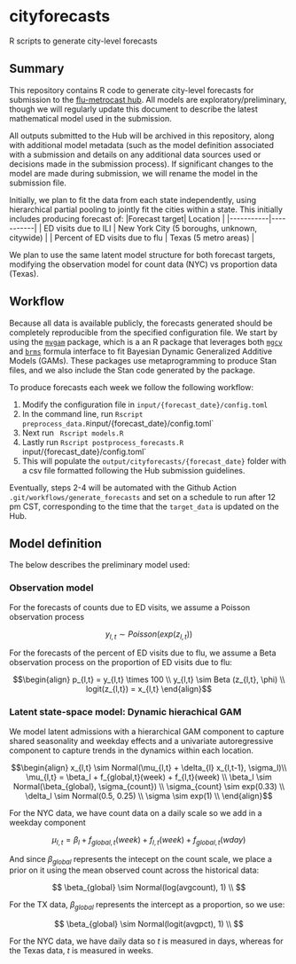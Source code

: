 # cityforecasts
R scripts to generate city-level forecasts 

## Summary 
This repository contains R code to generate city-level forecasts for submission to the [flu-metrocast hub](https://github.com/reichlab/flu-metrocast). 
All models are exploratory/preliminary, though we will regularly update this document to describe the latest mathematical model used in the submission. 

All outputs submitted to the Hub will be archived in this repository, along with additional model metadata (such as the model definition associated with a submission and details on any additional data sources used or decisions made in the submission process). 
If significant changes to the model are made during submission, we will rename the model in the submission file. 

Initially, we plan to fit the data from each state independently, using hierarchical partial pooling to jointly fit the cities within a state. 
This initially includes producing forecast of:
|Forecast target| Location | 
|-----------|-----------|
| ED visits due to ILI | New York City (5 boroughs, unknown, citywide) |
| Percent of ED visits due to flu | Texas (5 metro areas) |

We plan to use the same latent model structure for both forecast targets, modifying the observation model for count data (NYC) vs proportion data (Texas). 

## Workflow
Because all data is available publicly, the forecasts generated should be completely reproducible from the specified configuration file. 
We start by using the [`mvgam`](https://github.com/nicholasjclark/mvgam) package, which is a an R package that leverages both [`mgcv`](https://cran.r-project.org/web/packages/mgcv/index.html) and [`brms`](https://paulbuerkner.com/brms/) formula interface to fit Bayesian Dynamic Generalized Additive Models (GAMs). 
These packages use metaprogramming to produce Stan files, and we also include the Stan code generated by the package. 

To produce forecasts each week we follow the following workflow:

1. Modify the configuration file in `input/{forecast_date}/config.toml`
2. In the command line, run ` Rscript preprocess_data.R `input/{forecast_date}/config.toml`
3. Next run ` Rscript models.R`
4. Lastly run `Rscript postprocess_forecasts.R `input/{forecast_date}/config.toml`
5. This will populate the `output/cityforecasts/{forecast_date}` folder with a csv file formatted following the Hub submission guidelines.

Eventually, steps 2-4 will be automated with the Github Action `.git/workflows/generate_forecasts` and set on a schedule to run after 12 pm CST, corresponding to the time that the `target_data` is updated on the Hub. 

## Model definition 

The below describes the preliminary model used:
### Observation model 
For the forecasts of counts due to ED visits, we assume a Poisson observation process 

$$
y_{l,t} \sim Poisson(exp(z_{l,t}))
$$

For the forecasts of the percent of ED visits due to flu, we assume a Beta observation process on the proportion of ED visits due to flu:

```math
\begin{align}
p_{l,t} = y_{l,t} \times 100 \\
y_{l,t} \sim Beta (z_{l,t}, \phi) \\
logit(z_{l,t}) = x_{l,t}
\end{align}
```

### Latent state-space model: Dynamic hierachical GAM
We model latent admissions with a hierarchical GAM component to capture shared seasonality and weekday effects and a univariate autoregressive component to capture trends in the dynamics within each location. 

```math
\begin{align}
x_{l,t} \sim Normal(\mu_{l,t} + \delta_{l} x_{l,t-1},  \sigma_l)\\
\mu_{l,t} = \beta_l + f_{global,t}(week) + f_{l,t}(week) \\
\beta_l \sim Normal(\beta_{global}, \sigma_{count}) \\
\sigma_{count} \sim exp(0.33) \\
\delta_l \sim Normal(0.5, 0.25) \\
\sigma \sim exp(1) \\
\end{align}
```

For the NYC data, we have count data on a daily scale so we add in a weekday component
```math
\mu_{l,t} =  \beta_l + f_{global,t}(week) + f_{l,t}(week) + f_{global,t}(wday)
```
And since $\beta_{global}$ represents the intecept on the count scale, we place a prior on it using the mean observed count across the historical data:

$$
\beta_{global} \sim Normal(log(avgcount), 1) \\
$$

For the TX data, $\beta_{global}$ represents the intercept as a proportion, so we use:

$$
\beta_{global} \sim Normal(logit(avgpct), 1) \\
$$



For the NYC data, we have daily data so $t$ is measured in days, whereas for the Texas data, $t$ is measured in weeks. 
